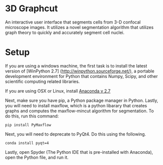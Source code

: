 # 3D Graphcut
An interactive user interface that segments cells from 3-D confocal microscope images. It utilizes a novel segmentation algorithm that utilizes graph theory to quickly and accurately segment cell nuclei.

# Setup

If you are using a windows machine, the first task is to install the latest version of [WinPython 2.7] (http://winpython.sourceforge.net/), a portable development environment for Python that contains Numpy, Scipy, and other
scientific computing related libraries. 

If you are using OSX or Linux, install [Anaconda v 2.7](https://www.continuum.io/downloads)

Next, make sure you have pip, a Python package manager in Python. Lastly, you will need to install maxflow, which is a python libarary that creates graphs and computes the maxflow-mincut algorithm for segmentation. To do this, run this command:

`pip install PyMaxflow`

Next, you will need to deprecate to PyQt4. Do this using the following.

`conda install pyqt=4`



Lastly, open Spyder (The Python IDE that is pre-installed with Anaconda), open the Python file, and run it. 





